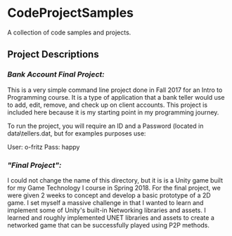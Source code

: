 # CodeProjectSamples
A collection of code samples and projects.

## Project Descriptions

### _Bank Account Final Project:_
	
This is a very simple command line project done in Fall 	2017 for an Intro to Programming course. It is a type of 	application that a bank teller would use to add, edit, 	remove, and check up on client accounts. This project is 	included here because it is my starting point in my 	programming journey.

To run the project, you will require an ID and a Password (located in data\tellers.dat, but for examples purposes use:

User: o-fritz
Pass: happy

### _"Final Project":_
	
I could not change the name of this directory, but it is 	is a Unity game built for my Game Technology I course in 	Spring 2018. For the final project, we were given 2 weeks 	to concept and develop a basic prototype of a 2D game. I 	set myself a massive challenge in that I wanted to learn 	and implement some of Unity's built-in Networking 	libraries and assets. I learned and roughly implemented 	UNET libraries and assets to create a networked game that 	can be successfully played using P2P methods.
